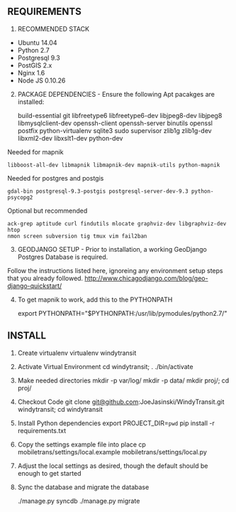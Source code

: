 REQUIREMENTS
-------
1) RECOMMENDED STACK 

 - Ubuntu 14.04
 - Python 2.7
 - Postgresql 9.3 
 - PostGIS 2.x
 - Nginx 1.6
 - Node JS 0.10.26


2) PACKAGE DEPENDENCIES - Ensure the following Apt pacakges are installed:

    build-essential git libfreetype6 libfreetype6-dev libjpeg8-dev libjpeg8 
    libmysqlclient-dev openssh-client openssh-server binutils
    openssl postfix python-virtualenv sqlite3 sudo supervisor zlib1g
    zlib1g-dev libxml2-dev libxslt1-dev python-dev 
    
Needed for mapnik

    libboost-all-dev libmapnik libmapnik-dev mapnik-utils python-mapnik
    
Needed for postgres and postgis

    gdal-bin postgresql-9.3-postgis postgresql-server-dev-9.3 python-psycopg2

Optional but recommended

    ack-grep aptitude curl findutils mlocate graphviz-dev libgraphviz-dev htop
    nmon screen subversion tig tmux vim fail2ban
    
3) GEODJANGO SETUP - Prior to installation, a working GeoDjango Postgres Database is required.

Follow the instructions listed here, ignoreing any environment setup
steps that you already followed. 
http://www.chicagodjango.com/blog/geo-django-quickstart/

4) To get mapnik to work, add this to the PYTHONPATH

    export PYTHONPATH="$PYTHONPATH:/usr/lib/pymodules/python2.7/"

INSTALL
-------

1. Create virtualenv 
    virtualenv  windytransit

2. Activate Virtual Environment
    cd windytransit; . ./bin/activate

3. Make needed directories
    mkdir -p var/log/
    mkdir -p data/
    mkdir proj/; cd proj/

4. Checkout Code
    git clone git@github.com:JoeJasinski/WindyTransit.git windytransit; cd windytransit 

5. Install Python dependencies 
    export PROJECT_DIR=`pwd`
    pip install -r requirements.txt

6. Copy the settings example file into place
    cp mobiletrans/settings/local.example mobiletrans/settings/local.py

7. Adjust the local settings as desired, though the default should be enough to get started

8. Sync the database and migrate the database

   ./manage.py syncdb 
   ./manage.py migrate 







